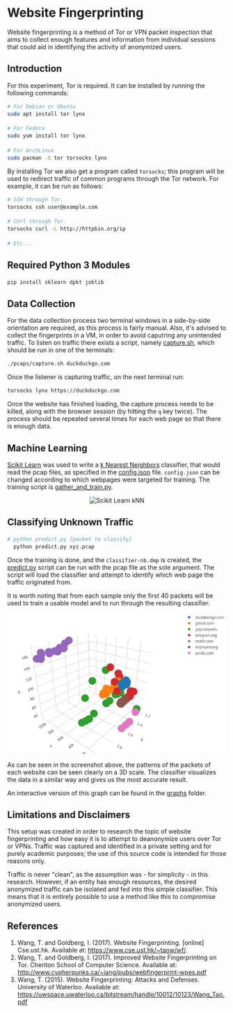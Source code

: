 # Website Fingerprinting

Website fingerprinting is a method of Tor or VPN packet inspection that aims to collect enough features and information from individual sessions that could aid in identifying the activity of anonymized users.

## Introduction

For this experiment, Tor is required. It can be installed by running the following commands:


``` bash
# For Debian or Ubuntu
sudo apt install tor lynx

# For Fedora
sudo yum install tor lynx

# For ArchLinux
sudo pacman -S tor torsocks lynx
```

By installing Tor we also get a program called `torsocks`; this program will be used to redirect traffic of common programs through the Tor network. For example, it can be run as follows:

``` bash
# SSH through Tor.
torsocks ssh user@example.com

# CUrl through Tor.
torsocks curl -L http://httpbin.org/ip

# Etc...
```

## Required Python 3 Modules

``` bash
pip install sklearn dpkt joblib
```

## Data Collection

For the data collection process two terminal windows in a side-by-side orientation are required, as this process is fairly manual. Also, it's advised to collect the fingerprints in a VM, in order to avoid caputring any unintended traffic. To listen on traffic there exists a script, namely [capture.sh](pcaps/capture.sh), which should be run in one of the terminals:

``` bash
./pcaps/capture.sh duckduckgo.com
```

Once the listener is capturing traffic, on the next terminal run:

``` bash
torsocks lynx https://duckduckgo.com
```

Once the website has finished loading, the capture process needs to be killed, along with the browser session (by hitting the `q` key twice). The process should be repeated several times for each web page so that there is enough data.

## Machine Learning

[Scikit Learn](http://scikit-learn.org/stable/) was used to write a [k Nearest Neighbors](http://scikit-learn.org/stable/modules/neighbors.html#nearest-neighbors-classification) classifier, that would read the pcap files, as specified in the [config.json](config.json) file. `config.json` can be changed according to which webpages were targeted for training. The training script is [gather_and_train.py](gather_and_train.py).

<p align="center">
    <img src="http://scikit-learn.org/stable/_images/sphx_glr_plot_classification_0021.png" alt="Scikit Learn kNN" />
</p>

## Classifying Unknown Traffic

```bash
# python predict.py [packet to classify]
  python predict.py xyz.pcap
```
Once the training is done, and the `classifier-nb.dmp` is created, the [predict.py](predict.py) script can be run with the pcap file as the sole argument. The script will load the classifier and attempt to identify which web page the traffic originated from.

It is worth noting that from each sample only the first 40 packets will be used to train a usable model and to run through the resulting classifier.

<p align="center">
    <img src="graphs/graph-screenshot.png" alt="Visualizing the patterns" />
</p>

As can be seen in the screenshot above, the patterns of the packets of each website can be seen clearly on a 3D scale. The classifier visualizes the data in a similar way and gives us the most accurate result.

An interactive version of this graph can be found in the [graphs](graphs) folder.

## Limitations and Disclaimers

This setup was created in order to research the topic of website fingerprinting and how easy it is to attempt to deanonymize users over Tor or VPNs. Traffic was captured and identified in a private setting and for purely academic purposes; the use of this source code is intended for those reasons only.

Traffic is never "clean", as the assumption was - for simplicity - in this research. However, if an entity has enough resources, the desired anonymized traffic can be isolated and fed into this simple classifier. This means that it is entirely possible to use a method like this to compromise anonymized users.

## References

1. Wang, T. and Goldberg, I. (2017). Website Fingerprinting. [online] Cse.ust.hk. Available at: https://www.cse.ust.hk/~taow/wf/.
2. Wang, T. and Goldberg, I. (2017). Improved Website Fingerprinting on Tor. Cheriton School of Computer Science. Available at: http://www.cypherpunks.ca/~iang/pubs/webfingerprint-wpes.pdf
3. Wang, T. (2015). Website Fingerprinting: Attacks and Defenses. University of Waterloo. Available at: https://uwspace.uwaterloo.ca/bitstream/handle/10012/10123/Wang_Tao.pdf

